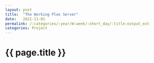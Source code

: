 ```yaml
---
layout: post
title:  "The Working Plex Server"
date:   2021-11-01
permalink: /:categories/:year/W:week/:short_day/:title:output_ext
categories: Project
---
```

# {{ page.title }}
